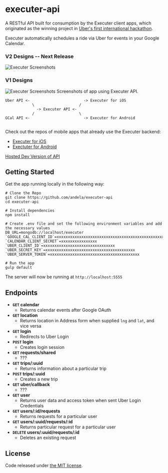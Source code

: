 # executer-api
A RESTful API built for consumption by the Executer client apps, which originated as the winning project in [Uber's first international hackathon](https://medium.com/uber-developers/uber-s-first-hackathon-in-lagos-nigeria-d5cb392e7aeb#.cse7erpzb).


Executer automatically schedules a ride via Uber for events in your Google Calendar. 

### V2 Designs -- Next Release
![Executer Screenshots](http://imgur.com/CwMNDHy.gif)

### V1 Designs
![Executer Screenshots](http://i.imgur.com/Y1FyjmK.png)
Screenshots of app using Executer API.

```
Uber API <-                        -> Executer for iOS
            \                    /
              -> Executer API <-
            /                    \
GCal API <-                        -> Executer for Android
                                  
```

Check out the repos of mobile apps that already use the Executer backend:
- [Executer for iOS](https://github.com/andela-Kshittu/Executer)
- [Exectuter for Android](https://github.com/andela-aabdullahi/Executer)

[Hosted Dev Version of API](https://andelahack.herokuapp.com/)

## Getting Started

Get the app running locally in the following way:
```
# Clone the Repo
git clone https://github.com/andela/executer-api
cd executer-api

# Install dependencies
npm install

# Create .env file and set the following environment variables and add the necessary values
DB_URL=mongodb://localhost/executer
`GOOGLE_CAL_CLIENT_ID`=xxxxxxxxxxxxxxxxxxxxxxxxxxxxxxxxxxxxxxxxxxxxxxxxxxxxxxxxxxxxxxxxxxxxxxxx
`CALENDAR_CLIENT_SECRET`=xxxxxxxxxxxxxxxx
`UBER_CLIENT_ID`=xxxxxxxxxxxxxxxxxxxxxxxxxxxxxxxx
`UBER_SECRET_KEY`=xxxxxxxxxxxxxxxxxxxxxxxxxxxxxxxxxxxxxxxx
`UBER_SERVER_TOKEN`=xxxxxxxxxxxxxxxxxxxxxxxxxxxxxxxxxxxxxxxx

# Run the app
gulp default
```
The server will now be running at `http://localhost:5555`

## Endpoints

- **<code>GET</code> calendar**
  - Returns calendar events after Google OAuth
- **<code>GET</code> location**
  - Returns location in Address form when supplied `lng` and `lat`, and vice versa
- **<code>GET</code> login**
  - Redirects to Uber Login
- **<code>POST</code> login**
  - Creates login session
- **<code>GET</code> requests/shared**
  - ???
- **<code>GET</code> trips/:uuid**
  - Returns information about a particular trip
- **<code>POST</code> trips/:uuid**
  - Creates a new trip
- **<code>GET</code> uber/callback**
  - ???
- **<code>GET</code> user**
  - Returns user data and access token when sent Uber Login Credentials
- **<code>GET</code> users/:id/requests**
  - Returns requests for a particular user
- **<code>GET</code> users/:uuid/requests/:id**
  - Returns particular request for a particular user
- **<code>DELETE</code> users/:uuid/requests/:id**
  - Deletes an existing request

## License
Code released under [the MIT license](https://github.com/andela/executer-api).

